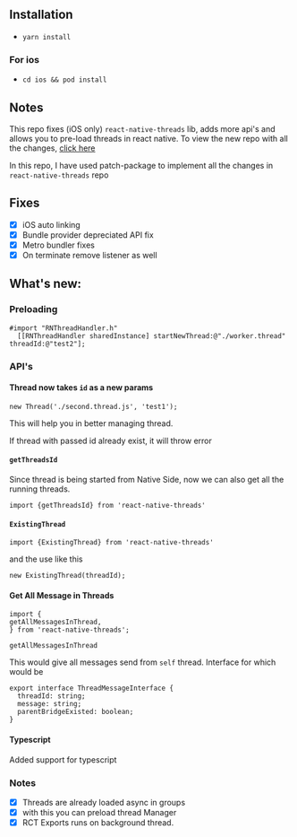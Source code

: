 ## Installation

- `yarn install`

### For ios

- `cd ios && pod install`

## Notes

This repo fixes (iOS only) `react-native-threads` lib, adds more api's and allows you to pre-load threads in react native. To view the new repo with all the changes, [click here](https://github.com/irohitb/react-native-multithreads)

In this repo, I have used patch-package to implement all the changes in `react-native-threads` repo

## Fixes

- [x] iOS auto linking
- [x] Bundle provider depreciated API fix
- [x] Metro bundler fixes
- [x] On terminate remove listener as well

## What's new:

### Preloading

```
#import "RNThreadHandler.h"
  [[RNThreadHandler sharedInstance] startNewThread:@"./worker.thread" threadId:@"test2"];
```

### API's

#### Thread now takes `id` as a new params

```
new Thread('./second.thread.js', 'test1');
```

This will help you in better managing thread.

If thread with passed id already exist, it will throw error

#### `getThreadsId`

Since thread is being started from Native Side, now we can also get all the running threads.

```
import {getThreadsId} from 'react-native-threads'
```

#### `ExistingThread`

```
import {ExistingThread} from 'react-native-threads'
```

and the use like this

```
new ExistingThread(threadId);
```

#### Get All Message in Threads

```
import {
getAllMessagesInThread,
} from 'react-native-threads';

getAllMessagesInThread
```

This would give all messages send from `self` thread. Interface for which would be

```
export interface ThreadMessageInterface {
  threadId: string;
  message: string;
  parentBridgeExisted: boolean;
}
```

#### Typescript

Added support for typescript

### Notes

- [x] Threads are already loaded async in groups
- [x] with this you can preload thread Manager
- [x] RCT Exports runs on background thread.

